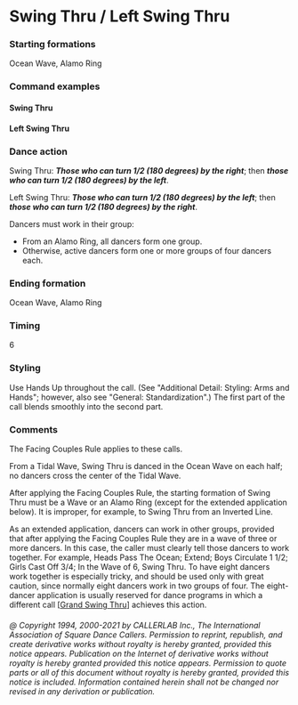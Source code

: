 
# Swing Thru / Left Swing Thru

### Starting formations

Ocean Wave, Alamo Ring

### Command examples

#### Swing Thru

#### Left Swing Thru

### Dance action

Swing Thru: ***Those who can turn 1/2 (180 degrees) by the right***;
then ***those who can turn 1/2 (180 degrees) by the left***.

Left Swing Thru: ***Those who can turn 1/2 (180 degrees) by the left***;
then ***those who can turn 1/2 (180 degrees) by the right***.

Dancers must work in their group:

- From an Alamo Ring, all dancers form one group.
- Otherwise, active dancers form one or more groups of four dancers each.

### Ending formation

Ocean Wave, Alamo Ring

### Timing

6

### Styling

Use Hands Up throughout the call.
(See "Additional Detail: Styling: Arms and Hands";
however, also see "General: Standardization".)
The first part of the call blends smoothly into the second part.

### Comments

The Facing Couples Rule applies to these calls.

From a Tidal Wave, Swing Thru is danced in the Ocean Wave
on each half; no dancers cross the center of the Tidal Wave.

After applying the Facing Couples Rule, the starting
formation of Swing Thru must be a Wave or an Alamo Ring
(except for the extended application below). It is improper,
for example, to Swing Thru from an Inverted Line.

As an extended application, dancers can work in other
groups, provided that after applying the Facing Couples Rule
they are in a wave of three or more dancers. In this case, the
caller must clearly tell those dancers to work together. For
example, Heads Pass The Ocean; Extend; Boys Circulate 1 1/2;
Girls Cast Off 3/4; In the Wave of 6, Swing Thru. To have
eight dancers work together is especially tricky, and should
be used only with great caution, since normally eight dancers
work in two groups of four. The eight-dancer application is
usually reserved for dance programs in which a different call
[[Grand Swing Thru](../plus/grand_swing_thru.md)]
achieves this action.

###### @ Copyright 1994, 2000-2021 by CALLERLAB Inc., The International Association of Square Dance Callers. Permission to reprint, republish, and create derivative works without royalty is hereby granted, provided this notice appears. Publication on the Internet of derivative works without royalty is hereby granted provided this notice appears. Permission to quote parts or all of this document without royalty is hereby granted, provided this notice is included. Information contained herein shall not be changed nor revised in any derivation or publication.

<!-- Parts
SwingThru1
SwingThru2
LeftSwingThru1
LeftSwingThru2
-->